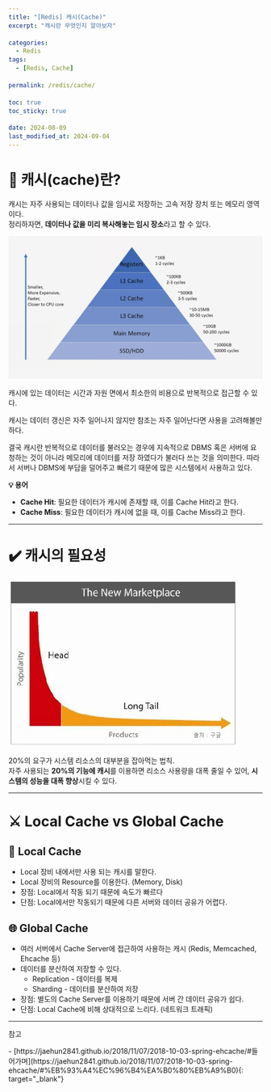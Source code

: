 ```yaml
---
title: "[Redis] 캐시(Cache)"
excerpt: "캐시란 무엇인지 알아보자"

categories:
  - Redis
tags:
  - [Redis, Cache]

permalink: /redis/cache/

toc: true
toc_sticky: true

date: 2024-08-09
last_modified_at: 2024-09-04
---
```

# 🔎 캐시(cache)란?
캐시는 자주 사용되는 데이터나 값을 임시로 저장하는 고속 저장 장치 또는 메모리 영역이다.    
정리하자면, **데이터나 값을 미리 복사해놓는 임시 장소**라고 할 수 있다.

![캐시 계층 구조](/assets/images/posts_img/redis/cache/graph.png)

캐시에 있는 데이터는 시간과 자원 면에서 최소한의 비용으로 반복적으로 접근할 수 있다.

캐시는 데이터 갱신은 자주 일어나지 않지만 참조는 자주 일어난다면 사용을 고려해볼만 하다.

결국 캐시란 반복적으로 데이터를 불러오는 경우에 지속적으로 DBMS 혹은 서버에 요청하는 것이 아니라 메모리에 데이터를 저장 하였다가 불러다 쓰는 것을 의미한다. 따라서 서버나 DBMS에 부담을 덜어주고 빠르기 때문에 많은 시스템에서 사용하고 있다. 

<b>💡 용어</b>  
- **Cache Hit**: 필요한 데이터가 캐시에 존재할 때, 이를 Cache Hit라고 한다.  
- **Cache Miss**: 필요한 데이터가 캐시에 없을 때, 이를 Cache Miss라고 한다.

---

# ✔️ 캐시의 필요성
![long-tail](/assets/images/posts_img/redis/cache/long-tail.jpeg)

20%의 요구가 시스템 리소스의 대부분을 잡아먹는 법칙.  
자주 사용되는 **20%의 기능에 캐시**를 이용하면 리소스 사용량을 대폭 줄일 수 있어, **시스템의 성능을 대폭 향상**시킬 수 있다.

---

# ⚔️ Local Cache vs Global Cache
## 💾 Local Cache
- Local 장비 내에서만 사용 되는 캐시를 말한다.
- Local 장비의 Resource를 이용한다. (Memory, Disk)
- 장점: Local에서 작동 되기 때문에 속도가 빠르다
- 단점: Local에서만 작동되기 때문에 다른 서버와 데이터 공유가 어렵다.

## 🌐 Global Cache
- 여러 서버에서 Cache Server에 접근하여 사용하는 캐시 (Redis, Memcached, Ehcache 등)
- 데이터를 분산하여 저장할 수 있다.
  - Replication - 데이터를 복제
  - Sharding - 데이터를 분산하여 저장
- 장점: 별도의 Cache Server를 이용하기 때문에 서버 간 데이터 공유가 쉽다.
- 단점: Local Cache에 비해 상대적으로 느리다. (네트워크 트래픽)

---

<p class="ref">참고</p>
- [https://jaehun2841.github.io/2018/11/07/2018-10-03-spring-ehcache/#들어가며](https://jaehun2841.github.io/2018/11/07/2018-10-03-spring-ehcache/#%EB%93%A4%EC%96%B4%EA%B0%80%EB%A9%B0){: target="_blank"}

